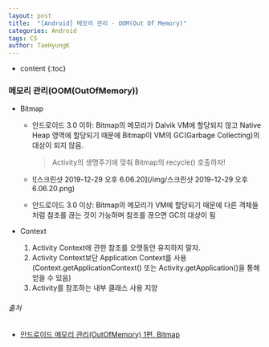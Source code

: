 ```yaml
---
layout: post
title:  "[Android] 메모리 관리 - OOM(Out Of Memory)"
categories: Android
tags: CS
author: TaeHyungK
---
```


* content
{:toc}

### 메모리 관리(OOM(OutOfMemory))
- Bitmap
  - 안드로이드 3.0 이하: Bitmap의 메모리가 Dalvik VM에 할당되지 않고 Native Heap 영역에 할당되기 때문에 Bitmap이 VM의 GC(Garbage Collecting)의 대상이 되지 않음.
  
    > Activity의 생명주기에 맞춰 Bitmap의 recycle() 호출하자!

  - ![스크린샷 2019-12-29 오후 6.06.20](/img/스크린샷 2019-12-29 오후 6.06.20.png)
  - 안드로이드 3.0 이상: Bitmap의 메모리가 VM에 할당되기 때문에 다른 객체들 처럼 참조를 끊는 것이 가능하며 참조를 끊으면 GC의 대상이 됨

- Context

	1. Activity Context에 관한 참조를 오랫동안 유지하지 말자.
	2. Activity Context보단 Application Context를 사용(Context.getApplicationContext() 또는 Activity.getApplication()을 통해 얻을 수 있음)
	3. Activity를 참조하는 내부 클래스 사용 지양

###### 출처
- [안드로이드 메모리 관리(OutOfMemory) 1편. Bitmap](http://ccdev.tistory.com/2?category=554484)